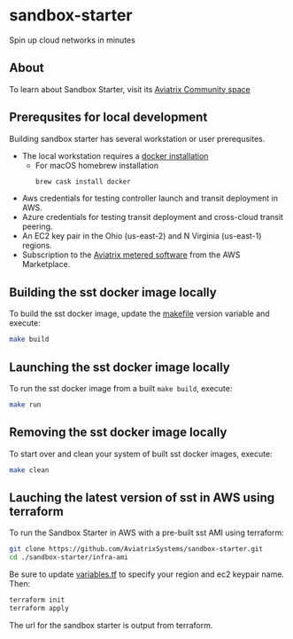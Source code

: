 # sandbox-starter

Spin up cloud networks in minutes

## About

To learn about Sandbox Starter, visit its [Aviatrix Community space](https://community.aviatrix.com/t/g9hx9jh/aviatrix-sandbox-starter-tool-spin-up-cloud-networks-in-minutes)

## Prerequsites for local development

Building sandbox starter has several workstation or user prerequsites.

- The local workstation requires a [docker installation](https://docs.docker.com/get-docker/)
  - For macOS homebrew installation 
    ```bash
    brew cask install docker
    ```
- Aws credentials for testing controller launch and transit deployment in AWS.
- Azure credentials for testing transit deployment and cross-cloud transit peering.
- An EC2 key pair in the Ohio (us-east-2) and N Virginia (us-east-1) regions.
- Subscription to the [Aviatrix metered software](https://aws.amazon.com/marketplace/pp/B08NTSDHKG) from the AWS Marketplace.

## Building the sst docker image locally

To build the sst docker image, update the [makefile](./makefile) version variable and execute:
```bash
make build
```

## Launching the sst docker image locally

To run the sst docker image from a built `make build`, execute:
```bash
make run
```

## Removing the sst docker image locally

To start over and clean your system of built sst docker images, execute:
```bash
make clean
```

## Lauching the latest version of sst in AWS using terraform

To run the Sandbox Starter in AWS with a pre-built sst AMI using terraform:
```bash
git clone https://github.com/AviatrixSystems/sandbox-starter.git
cd ./sandbox-starter/infra-ami
```
Be sure to update [variables.tf](./infra-ami/variables.tf) to specify your region and ec2 keypair name. Then:
```bash
terraform init
terraform apply
```
The url for the sandbox starter is output from terraform.
